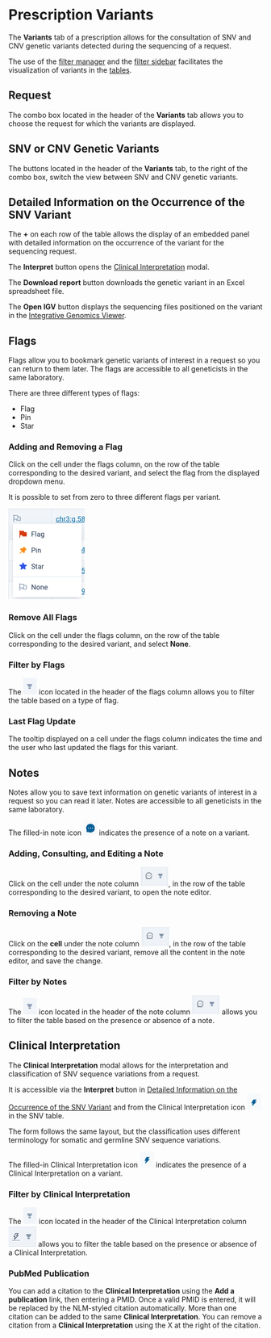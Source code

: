 # Prescription Variants

The **Variants** tab of a prescription allows for the consultation of SNV and CNV genetic variants detected during the sequencing of a request.

The use of the [filter manager](/qlin_genetic/filters_manager/filters_manager) and the [filter sidebar](/qlin_genetic/filter_panel/filter_panel.md) facilitates the visualization of variants in the [tables](/qlin_genetic/tables/tables.md).

## Request

The combo box located in the header of the **Variants** tab allows you to choose the request for which the variants are displayed.

## SNV or CNV Genetic Variants

The buttons located in the header of the **Variants** tab, to the right of the combo box, switch the view between SNV and CNV genetic variants.

## Detailed Information on the Occurrence of the SNV Variant

The **+** on each row of the table allows the display of an embedded panel with detailed information on the occurrence of the variant for the sequencing request.

The **Interpret** button opens the [Clinical Interpretation](#clinical-interpretation) modal.

The **Download report** button downloads the genetic variant in an Excel spreadsheet file.

The **Open IGV** button displays the sequencing files positioned on the variant in the [Integrative Genomics Viewer](https://igv.org/).

## Flags

Flags allow you to bookmark genetic variants of interest in a request so you can return to them later. The flags are accessible to all geneticists in the same laboratory.

There are three different types of flags:

- Flag
- Pin
- Star

### Adding and Removing a Flag

Click on the cell under the flags column, on the row of the table corresponding to the desired variant, and select the flag from the displayed dropdown menu.

It is possible to set from zero to three different flags per variant.

![menu drapeau](flags_menu.png)

### Remove All Flags

Click on the cell under the flags column, on the row of the table corresponding to the desired variant, and select **None**.

### Filter by Flags

The ![filter](filter_icon.png) icon located in the header of the flags column allows you to filter the table based on a type of flag.

### Last Flag Update

The tooltip displayed on a cell under the flags column indicates the time and the user who last updated the flags for this variant.

## Notes

Notes allow you to save text information on genetic variants of interest in a request so you can read it later. Notes are accessible to all geneticists in the same laboratory.

The filled-in note icon ![filled note](note_filled_icon.png) indicates the presence of a note on a variant.

### Adding, Consulting, and Editing a Note

Click on the cell under the note column ![note column header](note_column_header.png), in the row of the table corresponding to the desired variant, to open the note editor.

### Removing a Note

Click on the **cell** under the note column ![note column header](note_column_header.png), in the row of the table corresponding to the desired variant, remove all the content in the note editor, and save the change.

### Filter by Notes

The ![filter](filter_icon.png) icon located in the header of the note column ![note column header](note_column_header.png) allows you to filter the table based on the presence or absence of a note.

## Clinical Interpretation

The **Clinical Interpretation** modal allows for the interpretation and classification of SNV sequence variations from a request.

It is accessible via the **Interpret** button in [Detailed Information on the Occurrence of the SNV Variant](#detailed-information-on-the-occurrence-of-the-snv-variant) and from the Clinical Interpretation icon ![filled Clinical Interpretation](interpretation_filled_icon.png) in the SNV table.

The form follows the same layout, but the classification uses different terminology for somatic and germline SNV sequence variations.

The filled-in Clinical Interpretation icon ![filled Clinical Interpretation](interpretation_filled_icon.png) indicates the presence of a Clinical Interpretation on a variant.

### Filter by Clinical Interpretation

The ![filter](filter_icon.png) icon located in the header of the Clinical Interpretation column ![Clinical Interpretation column header](interpretation_column_header.png) allows you to filter the table based on the presence or absence of a Clinical Interpretation.

### PubMed Publication

You can add a citation to the **Clinical Interpretation** using the **Add a publication** link, then entering a PMID. Once a valid PMID is entered, it will be replaced by the NLM-styled citation automatically. More than one citation can be added to the same **Clinical Interpretation**. You can remove a citation from a **Clinical Interpretation** using the X at the right of the citation.
